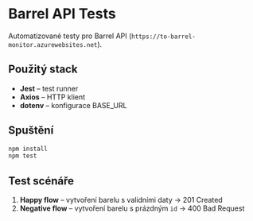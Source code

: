 # Barrel API Tests

Automatizované testy pro Barrel API (`https://to-barrel-monitor.azurewebsites.net`).

## Použitý stack
- **Jest** – test runner
- **Axios** – HTTP klient
- **dotenv** – konfigurace BASE_URL

## Spuštění
```bash
npm install
npm test
```

## Test scénáře
1. **Happy flow** – vytvoření barelu s validními daty → 201 Created
2. **Negative flow** – vytvoření barelu s prázdným `id` → 400 Bad Request